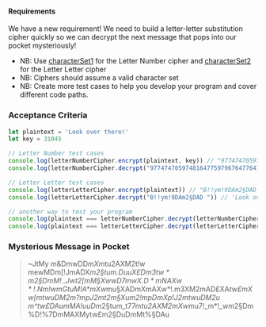 #### Requirements

We have a new requirement! We need to build a letter-letter substitution cipher quickly so we can decrypt the next message that pops into our pocket mysteriously!

- NB: Use [characterSet1](https://gist.github.com/dearshrewdwit/691c71616995ad2430ab309aa9998745) for the Letter Number cipher and [characterSet2](https://gist.github.com/dearshrewdwit/5c4f0460066c16d14e512576a446403a) for the Letter Letter cipher
- NB: Ciphers should assume a valid character set
- NB: Create more test cases to help you develop your program and cover different code paths.

### Acceptance Criteria
```js
let plaintext = 'Look over there!'
let key = 31045

// Letter Number test cases
console.log(letterNumberCipher.encrypt(plaintext, key)) // "97747470597481647759796764776413"
console.log(letterNumberCipher.decrypt("97747470597481647759796764776413", key)) // 'Look over there!'

// Letter Letter test cases
console.log(letterLetterCipher.encrypt(plaintext)) // "B!!ym!9DAm2§DAD "
console.log(letterLetterCipher.decrypt("B!!ym!9DAm2§DAD ")) // 'Look over there!'

// another way to test your program
console.log(plaintext === letterNumberCipher.decrypt(letterNumberCipher.encrypt(plaintext, key), key))
console.log(plaintext === letterLetterCipher.decrypt(letterLetterCipher.encrypt(plaintext)))
```

### Mysterious Message in Pocket

> ~JtMy m&DmwDD*mXm*tu2AXM2t!w mewMDm[!JmADX*m2§tum.DuuX£D$m3tw*m2§DmM!..Jwt2[mM§XwwD7mwX.D*mNAXw*!.Nm!wmGtuM!A*$mXw*mu§XADmXmAXw*!.m3XM2mAD£XA*tw£mXw[mtwuDM2m?mpJ2mt2m§Xum2!mpDmXp!J2mtwuDM2u m^tw£DAumMA!uuD*m2§tum_t77m*tu2AXM2mXw*mu7!_m*!_wm2§Dm%D!%7DmMAXMytw£m2§DuDmMt%§DAu 
